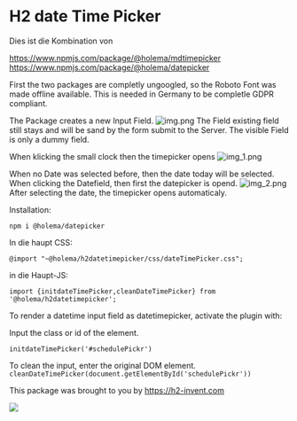 # H2 date Time Picker
Dies ist die Kombination von

https://www.npmjs.com/package/@holema/mdtimepicker
https://www.npmjs.com/package/@holema/datepicker

First the two packages are completly ungoogled, so the Roboto Font was made offline available.
This is needed in Germany to be completle GDPR compliant.

The Package creates a new Input Field.
![img.png](https://imgur.com/ydE1plD)
The Field existing field still stays and will be sand by the form submit to the Server.
The visible Field is only a dummy field.

When klicking the small clock then the timepicker opens
![img_1.png](https://imgur.com/mswlHZH)

When no Date was selected before, then the date today will be selected.
When clicking the Datefield, then first the datepicker is opend.
![img_2.png](https://imgur.com/jXaIpPj)
After selecting the date, the timepicker opens automaticaly.


Installation:

`npm i @holema/datepicker`

In die haupt CSS:

`@import "~@holema/h2datetimepicker/css/dateTimePicker.css";`

in die Haupt-JS:

`import {initdateTimePicker,cleanDateTimePicker} from '@holema/h2datetimepicker';`

To render a datetime input field as datetimepicker, activate the plugin with:

Input the class or id of the element.

`initdateTimePicker('#schedulePickr')`

To clean the input, enter the original DOM element.
`cleanDateTimePicker(document.getElementById('schedulePickr'))`

This package was brought to you by https://h2-invent.com

![](https://imgur.com/LxTvCbV)